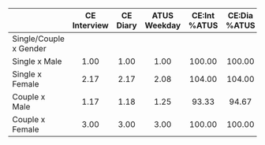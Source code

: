 
|                      | CE<br>Interview |  CE<br>Diary | ATUS<br>Weekday | CE:Int<br>%ATUS | CE:Dia<br>%ATUS |
| -------------------- | :----------: | :----------: | :----------: | :----------: | :----------: |
| Single/Couple x Gender |              |              |              |              |              |
| Single x Male        |         1.00 |         1.00 |         1.00 |       100.00 |       100.00 |
| Single x Female      |         2.17 |         2.17 |         2.08 |       104.00 |       104.00 |
| Couple x Male        |         1.17 |         1.18 |         1.25 |        93.33 |        94.67 |
| Couple x Female      |         3.00 |         3.00 |         3.00 |       100.00 |       100.00 |

